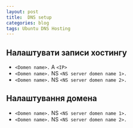 ```yaml
---
layout: post
title:  DNS setup
categories: blog
tags: Ubuntu DNS Hosting
---
```

## Налаштувати записи хостингу

- `<Domen name>.` A `<IP>`
- `<Domen name>.` NS `<NS server domen name 1>.`
- `<Domen name>.` NS `<NS server domen name 2>.`

## Налаштування домена

- `<Domen name>.` NS `<NS server domen name 1>.`
- `<Domen name>.` NS `<NS server domen name 2>.`